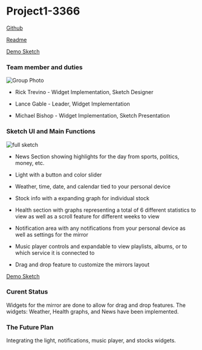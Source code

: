 # Project1-3366

[Github](https://github.com/The-Fireplace/Project1-3366)

[Readme](https://the-fireplace.github.io/Project1-3366)

[Demo Sketch](https://the-fireplace.github.io/Project1-3366/hci-project1/)


### Team member and duties

![Group Photo](https://github.com/The-Fireplace/Project1-3366/blob/master/resources/group_photo.png)

- Rick Trevino - Widget Implementation, Sketch Designer

- Lance Gable - Leader, Widget Implementation

- Michael Bishop - Widget Implementation, Sketch Presentation 

### Sketch UI and Main Functions

![full sketch](https://github.com/The-Fireplace/Project1-3366/blob/master/resources/2019-10-15-Note-17-47-resizeimage.jpg)

- News Section showing highlights for the day from sports, politics, money, etc.

- Light with a button and color slider

- Weather, time, date, and calendar tied to your personal device

- Stock info with a expanding graph for individual stock

- Health section with graphs representing a total of 6 different statistics to view as well as a scroll feature for different weeks to view

- Notification area with any notifications from your personal device as well as settings for the mirror

- Music player controls and expandable to view playlists, albums, or to which service it is connected to

- Drag and drop feature to customize the mirrors layout

[Demo Sketch](https://the-fireplace.github.io/Project1-3366/hci-project1/)


### Curent Status

Widgets for the mirror are done to allow for drag and drop features. The widgets: Weather, Health graphs, and News have been implemented.

### The Future Plan

Integrating the light, notifications, music player, and stocks widgets. 